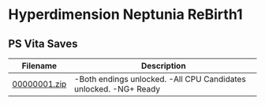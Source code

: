 # Hyperdimension Neptunia ReBirth1

## PS Vita Saves

| Filename | Description |
|----------|-------------|
| [00000001.zip](00000001.zip) | -Both endings unlocked.  -All CPU Candidates unlocked. -NG+ Ready  |
